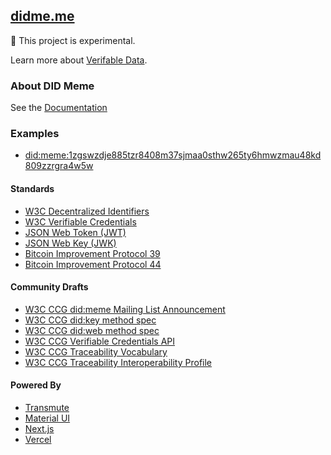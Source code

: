 ## [didme.me](https://didme.me)

🚧 This project is experimental.

Learn more about [Verifable Data](https://github.com/transmute-industries/verifiable-data).

### About DID Meme

See the [Documentation](https://or13.github.io/didme.me)

### Examples

- [did:meme:1zgswzdje885tzr8408m37sjmaa0sthw265ty6hmwzmau48kd809zzrgra4w5w](https://didme.me/did:meme:1zgswzdje885tzr8408m37sjmaa0sthw265ty6hmwzmau48kd809zzrgra4w5w)

#### Standards

- [W3C Decentralized Identifiers](https://www.w3.org/TR/did-core/)
- [W3C Verifiable Credentials](https://www.w3.org/TR/vc-data-model/)
- [JSON Web Token (JWT)](https://datatracker.ietf.org/doc/html/rfc7519)
- [JSON Web Key (JWK)](https://datatracker.ietf.org/doc/html/rfc7517)
- [Bitcoin Improvement Protocol 39](https://github.com/bitcoin/bips/blob/master/bip-0039.mediawiki)
- [Bitcoin Improvement Protocol 44](https://github.com/bitcoin/bips/blob/master/bip-0044.mediawiki)

#### Community Drafts

- [W3C CCG did:meme Mailing List Announcement](https://lists.w3.org/Archives/Public/public-credentials/2020Jul/0092.html)
- [W3C CCG did:key method spec](https://github.com/w3c-ccg/did-method-key)
- [W3C CCG did:web method spec](https://github.com/w3c-ccg/did-method-web)
- [W3C CCG Verifiable Credentials API](https://github.com/w3c-ccg/vc-api)
- [W3C CCG Traceability Vocabulary](https://w3id.org/traceability)
- [W3C CCG Traceability Interoperability Profile](https://w3id.org/traceability/interoperability)

#### Powered By

- [Transmute](https://transmute.industries/)
- [Material UI](https://mui.com/)
- [Next.js](https://nextjs.org/)
- [Vercel](https://vercel.com/)
